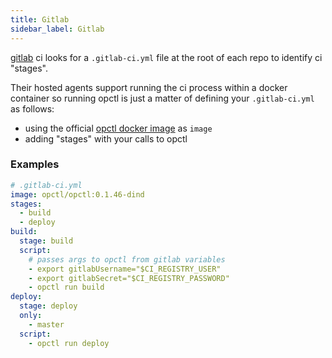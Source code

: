 ```yaml
---
title: Gitlab
sidebar_label: Gitlab
---
```


[gitlab](https://gitlab.io) ci looks for a `.gitlab-ci.yml` file at the root of each repo to identify ci "stages".

Their hosted agents support running the ci process within a docker container so running opctl is
just a matter of defining your `.gitlab-ci.yml` as follows:

- using the official [opctl docker image](https://hub.docker.com/r/opctl/opctl/) as `image`
- adding "stages" with your calls to opctl

### Examples

```yaml
# .gitlab-ci.yml
image: opctl/opctl:0.1.46-dind
stages:
  - build
  - deploy
build:
  stage: build
  script:
    # passes args to opctl from gitlab variables
    - export gitlabUsername="$CI_REGISTRY_USER"
    - export gitlabSecret="$CI_REGISTRY_PASSWORD"
    - opctl run build
deploy:
  stage: deploy
  only:
    - master
  script:
    - opctl run deploy
```
